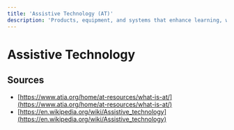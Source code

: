 ```yaml
---
title: 'Assistive Technology (AT)'
description: 'Products, equipment, and systems that enhance learning, working, and daily living for persons with disabilities.'
---
```


# Assistive Technology

## Sources
- [https://www.atia.org/home/at-resources/what-is-at/](https://www.atia.org/home/at-resources/what-is-at/)
- [https://en.wikipedia.org/wiki/Assistive_technology](https://en.wikipedia.org/wiki/Assistive_technology)